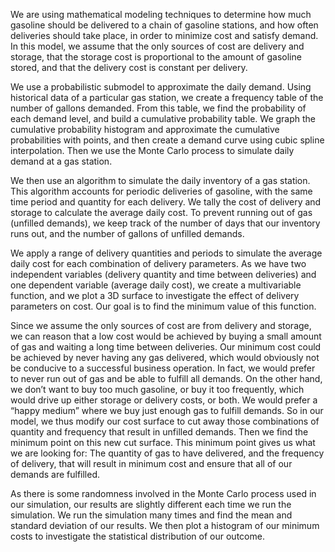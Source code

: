 We are using mathematical modeling techniques to determine how much gasoline should be delivered to a chain of gasoline stations, and how often deliveries should take place, in order to minimize cost and satisfy demand. In this model, we assume that the only sources of cost are delivery and storage, that the storage cost is proportional to the amount of gasoline stored, and that the delivery cost is constant per delivery.

We use a probabilistic submodel to approximate the daily demand. Using historical data of a particular gas station, we create a frequency table of the number of gallons demanded. From this table, we find the probability of each demand level, and build a cumulative probability table. We graph the cumulative probability histogram and approximate the cumulative probabilities with points, and then create a demand curve using cubic spline interpolation. Then we use the Monte Carlo process to simulate daily demand at a gas station.

We then use an algorithm to simulate the daily inventory of a gas station. This algorithm accounts for periodic deliveries of gasoline, with the same time period and quantity for each delivery. We tally the cost of delivery and storage to calculate the average daily cost. To prevent running out of gas (unfilled demands), we keep track of the number of days that our inventory runs out, and the number of gallons of unfilled demands.

We apply a range of delivery quantities and periods to simulate the average daily cost for each combination of delivery parameters. As we have two independent variables (delivery quantity and time between deliveries) and one dependent variable (average daily cost), we create a multivariable function, and we plot a 3D surface to investigate the effect of delivery parameters on cost. Our goal is to find the minimum value of this function.

Since we assume the only sources of cost are from delivery and storage, we can reason that a low cost would be achieved by buying a small amount of gas and waiting a long time between deliveries. Our minimum cost could be achieved by never having any gas delivered, which would obviously not be conducive to a successful business operation. In fact, we would prefer to never run out of gas and be able to fulfill all demands. On the other hand, we don’t want to buy too much gasoline, or buy it too frequently, which would drive up either storage or delivery costs, or both. We would prefer a “happy medium” where we buy just enough gas to fulfill demands. So in our model, we thus modify our cost surface to cut away those combinations of quantity and frequency that result in unfilled demands. Then we find the minimum point on this new cut surface. This minimum point gives us what we are looking for: The quantity of gas to have delivered, and the frequency of delivery, that will result in minimum cost and ensure that all of our demands are fulfilled.

As there is some randomness involved in the Monte Carlo process used in our simulation, our results are slightly different each time we run the simulation. We run the simulation many times and find the mean and standard deviation of our results. We then plot a histogram of our minimum costs to investigate the statistical distribution of our outcome.
